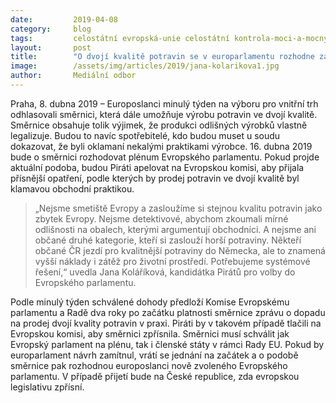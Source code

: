 ```yaml
---
date:         2019-04-08
category:     blog
tags:         celostátní evropská-unie celostátní kontrola-moci-a-mocných
layout:       post
title:        "O dvojí kvalitě potravin se v europarlamentu rozhodne za týden"
image:        /assets/img/articles/2019/jana-kolarikova1.jpg
author:       Mediální odbor
---
```


Praha, 8. dubna 2019 – Europoslanci minulý týden na výboru pro vnitřní trh odhlasovali směrnici, která dále umožňuje výrobu potravin ve dvojí kvalitě. Směrnice obsahuje tolik výjimek, že produkci odlišných výrobků vlastně legalizuje. Budou to navíc spotřebitelé, kdo budou muset u soudu dokazovat, že byli oklamaní nekalými praktikami výrobce. 16. dubna 2019 bude o směrnici rozhodovat plénum Evropského parlamentu. Pokud projde aktuální podoba, budou Piráti apelovat na Evropskou komisi, aby přijala přísnější opatření, podle kterých by prodej potravin ve dvojí kvalitě byl klamavou obchodní praktikou.

> „Nejsme smetiště Evropy a zasloužíme si stejnou kvalitu potravin jako zbytek Evropy. Nejsme detektivové, abychom zkoumali mírné odlišnosti na obalech, kterými argumentují obchodníci. A nejsme ani občané druhé kategorie, kteří si zaslouží horší potraviny. Někteří občané ČR jezdí pro kvalitnější potraviny do Německa, ale to znamená vyšší náklady i zátěž pro životní prostředí. Potřebujeme systémové řešení,“ uvedla Jana Koláříková, kandidátka Pirátů pro volby do Evropského parlamentu.  

Podle minulý týden schválené dohody předloží Komise Evropskému parlamentu a Radě dva roky po začátku platnosti směrnice zprávu o dopadu na prodej dvojí kvality potravin v praxi. Piráti by v takovém případě tlačili na Evropskou komisi, aby směrnici zpřísnila. Směrnici musí schválit jak Evropský parlament na plénu, tak i členské státy v rámci Rady EU. Pokud by europarlament návrh zamítnul, vrátí se jednání na začátek a o podobě směrnice pak rozhodnou europoslanci nově zvoleného Evropského parlamentu. V případě přijetí bude na České republice, zda evropskou legislativu zpřísní.
